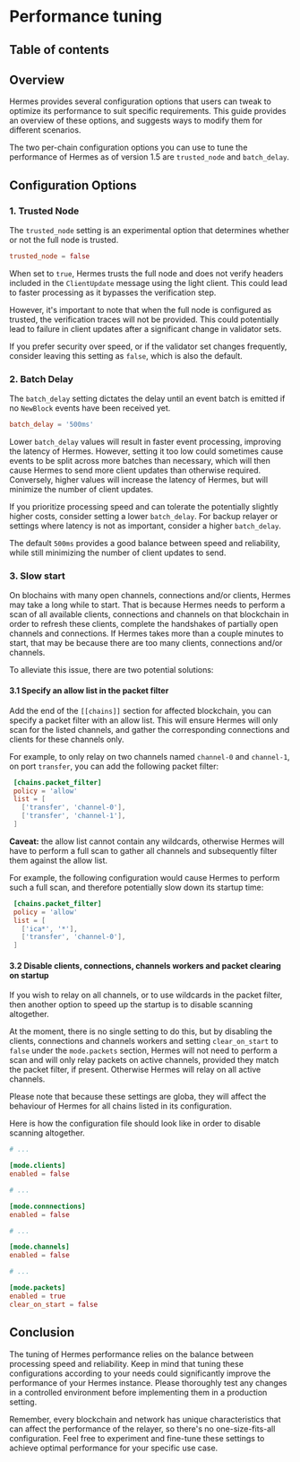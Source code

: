 # Performance tuning

## Table of contents
<!-- toc -->

## Overview

Hermes provides several configuration options that users can tweak to optimize its performance to suit specific requirements. This guide provides an overview of these options, and suggests ways to modify them for different scenarios.

The two per-chain configuration options you can use to tune the performance of Hermes as of version 1.5 are `trusted_node` and `batch_delay`.

## Configuration Options

### 1. Trusted Node

The `trusted_node` setting is an experimental option that determines whether or not the full node is trusted.

```toml
trusted_node = false
```

When set to `true`, Hermes trusts the full node and does not verify headers included in the `ClientUpdate` message using the light client.
This could lead to faster processing as it bypasses the verification step.

However, it's important to note that when the full node is configured as trusted, the verification traces will not be provided.
This could potentially lead to failure in client updates after a significant change in validator sets.

If you prefer security over speed, or if the validator set changes frequently, consider leaving this setting as `false`, which is also the default.

### 2. Batch Delay

The `batch_delay` setting dictates the delay until an event batch is emitted if no `NewBlock` events have been received yet.

```toml
batch_delay = '500ms'
```

Lower `batch_delay` values will result in faster event processing, improving the latency of Hermes.
However, setting it too low could sometimes cause events to be split across more batches than necessary, which will then cause Hermes to send more client updates than otherwise required.
Conversely, higher values will increase the latency of Hermes, but will minimize the number of client updates.

If you prioritize processing speed and can tolerate the potentially slightly higher costs, consider setting a lower `batch_delay`. For backup relayer or settings where latency is not as important, consider a higher `batch_delay`.

The default `500ms` provides a good balance between speed and reliability, while still minimizing the number of client updates to send.

### 3. Slow start

On blochains with many open channels, connections and/or clients, Hermes may take a long while to start.
That is because Hermes needs to perform a scan of all available clients, connections and channels on that blockchain in order to refresh these clients, complete the handshakes of partially open channels and connections.
If Hermes takes more than a couple minutes to start, that may be because there are too many clients, connections and/or channels.

To alleviate this issue, there are two potential solutions:

#### 3.1 Specify an allow list in the packet filter

Add the end of the `[[chains]]` section for affected blockchain, you can specify a packet filter with an allow list.
This will ensure Hermes will only scan for the listed channels, and gather the corresponding connections and clients for these channels only.

For example, to only relay on two channels named `channel-0` and `channel-1`, on port `transfer`, you can add the following packet filter:

```toml
 [chains.packet_filter]
 policy = 'allow'
 list = [
   ['transfer', 'channel-0'],
   ['transfer', 'channel-1'],
 ]
```

**Caveat:** the allow list cannot contain any wildcards, otherwise Hermes will have to perform a full scan to
gather all channels and subsequently filter them against the allow list.

For example, the following configuration would cause Hermes to perform such a full scan, and therefore potentially slow down its startup time:

```toml
 [chains.packet_filter]
 policy = 'allow'
 list = [
   ['ica*', '*'],
   ['transfer', 'channel-0'],
 ]
```

#### 3.2 Disable clients, connections, channels workers and packet clearing on startup

If you wish to relay on all channels, or to use wildcards in the packet filter, then another option to speed up the startup is to disable
scanning altogether.

At the moment, there is no single setting to do this, but by disabling the clients, connections and channels workers and
setting `clear_on_start` to `false` under the `mode.packets` section, Hermes will not need to perform a scan and will only
relay packets on active channels, provided they match the packet filter, if present. Otherwise Hermes will relay on all
active channels.

Please note that because these settings are globa, they will affect the behaviour of Hermes for all chains listed in its configuration.

Here is how the configuration file should look like in order to disable scanning altogether.

```toml
# ...

[mode.clients]
enabled = false

# ...

[mode.connnections]
enabled = false

# ...

[mode.channels]
enabled = false

# ...

[mode.packets]
enabled = true
clear_on_start = false
```

## Conclusion

The tuning of Hermes performance relies on the balance between processing speed and reliability. Keep in mind that tuning these configurations according to your needs could significantly improve the performance of your Hermes instance. Please thoroughly test any changes in a controlled environment before implementing them in a production setting. 

Remember, every blockchain and network has unique characteristics that can affect the performance of the relayer, so there's no one-size-fits-all configuration. Feel free to experiment and fine-tune these settings to achieve optimal performance for your specific use case.
